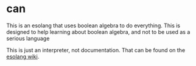 # can

This is an esolang that uses boolean algebra to do everything. This is designed to help learning about boolean algebra, and not to be used as a serious language

This is just an interpreter, not documentation. That can be found on the [esolang wiki](https://esolangs.org/wiki/Can).
